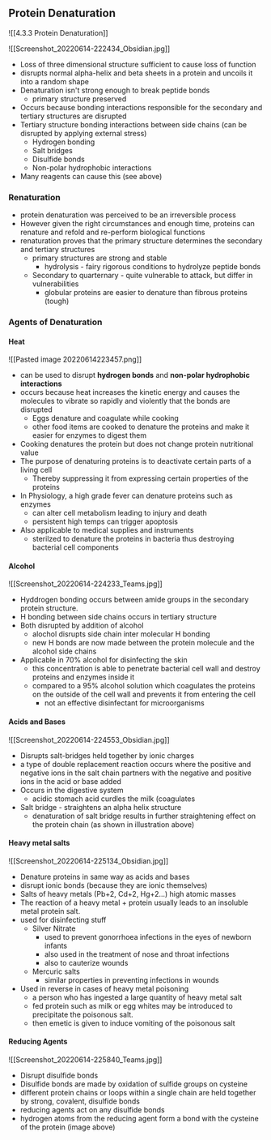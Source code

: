 ## Protein Denaturation
![[4.3.3 Protein Denaturation]]

![[Screenshot_20220614-222434_Obsidian.jpg]]
- Loss of three dimensional structure sufficient to cause loss of function
- disrupts normal alpha-helix and beta sheets in a protein and uncoils it into a random shape
- Denaturation isn't strong enough to break peptide bonds
	- primary structure preserved
- Occurs because bonding interactions responsible for the secondary and tertiary structures are disrupted
- Tertiary structure bonding interactions between side chains (can be disrupted by applying external stress)
	- Hydrogen bonding
	- Salt bridges
	- Disulfide bonds
	- Non-polar hydrophobic interactions
- Many reagents can cause this (see above)

### Renaturation
- protein denaturation was perceived to be an irreversible process
- However given the right circumstances and enough time, proteins can renature and refold and re-perform biological functions
- renaturation proves that the primary structure determines the secondary and tertiary structures
	- primary structures are strong and stable
		- hydrolysis - fairy rigorous conditions to hydrolyze peptide bonds
	- Secondary to quarternary - quite vulnerable to attack, but differ in vulnerabilities
		- globular proteins are easier to denature than fibrous proteins (tough)

### Agents of Denaturation
#### Heat
![[Pasted image 20220614223457.png]]
- can be used to disrupt **hydrogen bonds** and **non-polar hydrophobic interactions**
- occurs because heat increases the kinetic energy and causes the molecules to vibrate so rapidly and violently that the bonds are disrupted
	 - Eggs denature and coagulate while cooking
	 - other food items are cooked to denature the proteins and make it easier for enzymes to digest them
- Cooking denatures the protein but does not change protein nutritional value
- The purpose of denaturing proteins is to deactivate certain parts of a living cell
	- Thereby suppressing it from expressing certain properties of the proteins
- In Physiology, a high grade fever can denature proteins such as enzymes
	- can alter cell metabolism leading to injury and death
	- persistent high temps can trigger apoptosis
- Also applicable to medical supplies and instruments
	- sterilzed to denature the proteins in bacteria thus destroying bacterial cell components

#### Alcohol
![[Screenshot_20220614-224233_Teams.jpg]]
- Hyddrogen bonding occurs between amide groups in the secondary protein structure. 
- H bonding between side chains occurs in tertiary structure
- Both disrupted by addition of alcohol
	- alochol disrupts side chain inter molecular H bonding
	- new H bonds are now made between the protein molecule and the alcohol side chains
- Applicable in 70% alcohol for disinfecting the skin
	- this concentration is able to penetrate bacterial cell wall and destroy proteins and enzymes inside it
	- compared to a 95% alcohol solution which coagulates the proteins on the outside of the cell wall and prevents it from entering the cell
		- not an effective disinfectant for microorganisms

#### Acids and Bases
![[Screenshot_20220614-224553_Obsidian.jpg]]
- Disrupts salt-bridges held together by ionic charges
- a type of double replacement reaction occurs where the positive and negative ions in the salt chain partners with the negative and positive ions in the acid or base added
- Occurs in the digestive system
	- acidic stomach acid curdles the milk (coagulates
- Salt bridge - straightens an alpha helix structure
	- denaturation of salt bridge results in further straightening effect on the protein chain (as shown in illustration above)

#### Heavy metal salts
![[Screenshot_20220614-225134_Obsidian.jpg]]
- Denature proteins in same way as acids and bases
- disrupt ionic bonds (because they are ionic themselves)
- Salts of heavy metals (Pb+2, Cd+2, Hg+2...) high atomic masses
- The reaction of a heavy metal + protein usually leads to an insoluble metal protein salt.
- used for disinfecting stuff
	- Silver Nitrate
		- used to prevent gonorrhoea infections in the eyes of newborn infants
		- also used in the treatment of nose and throat infections
		- also to cauterize wounds
	- Mercuric salts
		- similar properties in preventing infections in wounds
- Used in reverse in cases of heavy metal poisoning
	- a person who has ingested a large quantity of heavy metal salt
	- fed protein such as milk or egg whites may be introduced to precipitate the poisonous salt. 
	- then emetic is given to induce vomiting of the poisonous salt

#### Reducing Agents
![[Screenshot_20220614-225840_Teams.jpg]]
- Disrupt disulfide bonds
- Disulfide bonds are made by oxidation of sulfide groups on cysteine
- different protein chains or loops within a single chain are held together by strong, covalent, disulfide bonds
- reducing agents act on any disulfide bonds
- hydrogen atoms from the reducing agent form a bond with the cysteine of the protein (image above)